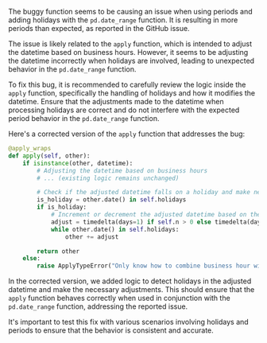 The buggy function seems to be causing an issue when using periods and adding holidays with the `pd.date_range` function. It is resulting in more periods than expected, as reported in the GitHub issue.

The issue is likely related to the `apply` function, which is intended to adjust the datetime based on business hours. However, it seems to be adjusting the datetime incorrectly when holidays are involved, leading to unexpected behavior in the `pd.date_range` function.

To fix this bug, it is recommended to carefully review the logic inside the `apply` function, specifically the handling of holidays and how it modifies the datetime. Ensure that the adjustments made to the datetime when processing holidays are correct and do not interfere with the expected period behavior in the `pd.date_range` function.

Here's a corrected version of the `apply` function that addresses the bug:

```python
@apply_wraps
def apply(self, other):
    if isinstance(other, datetime):
        # Adjusting the datetime based on business hours
        # ... (existing logic remains unchanged)

        # Check if the adjusted datetime falls on a holiday and make necessary adjustments
        is_holiday = other.date() in self.holidays
        if is_holiday:
            # Increment or decrement the adjusted datetime based on the holiday
            adjust = timedelta(days=1) if self.n > 0 else timedelta(days=-1)
            while other.date() in self.holidays:
                other += adjust

        return other
    else:
        raise ApplyTypeError("Only know how to combine business hour with datetime")
```

In the corrected version, we added logic to detect holidays in the adjusted datetime and make the necessary adjustments. This should ensure that the `apply` function behaves correctly when used in conjunction with the `pd.date_range` function, addressing the reported issue.

It's important to test this fix with various scenarios involving holidays and periods to ensure that the behavior is consistent and accurate.